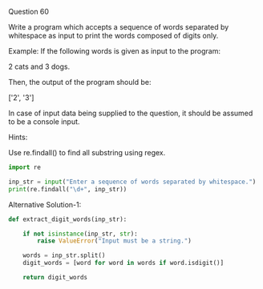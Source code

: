 Question 60

Write a program which accepts a sequence of words separated by whitespace as input to print the words composed of digits only.

Example: If the following words is given as input to the program:

2 cats and 3 dogs.

Then, the output of the program should be:

['2', '3']

In case of input data being supplied to the question, it should be assumed to be a console input.

Hints:

Use re.findall() to find all substring using regex.

```python
import re

inp_str = input("Enter a sequence of words separated by whitespace.")
print(re.findall("\d+", inp_str))
```

Alternative Solution-1:

```python
def extract_digit_words(inp_str):

    if not isinstance(inp_str, str):
        raise ValueError("Input must be a string.")

    words = inp_str.split()
    digit_words = [word for word in words if word.isdigit()]

    return digit_words
```

